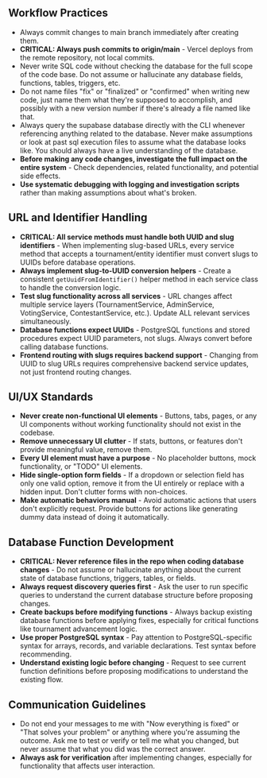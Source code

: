 ## Workflow Practices

- Always commit changes to main branch immediately after creating them.
- **CRITICAL: Always push commits to origin/main** - Vercel deploys from the remote repository, not local commits.
- Never write SQL code without checking the database for the full scope of the code base. Do not assume or hallucinate any database fields, functions, tables, triggers, etc.
- Do not name files "fix" or "finalized" or "confirmed" when writing new code, just name them what they're supposed to accomplish, and possibly with a new version number if there's already a file named like that.
- Always query the supabase database directly with the CLI whenever referencing anything related to the database. Never make assumptions or look at past sql execution files to assume what the database looks like. You should always have a live understanding of the database.
- **Before making any code changes, investigate the full impact on the entire system** - Check dependencies, related functionality, and potential side effects.
- **Use systematic debugging with logging and investigation scripts** rather than making assumptions about what's broken.

## URL and Identifier Handling

- **CRITICAL: All service methods must handle both UUID and slug identifiers** - When implementing slug-based URLs, every service method that accepts a tournament/entity identifier must convert slugs to UUIDs before database operations.
- **Always implement slug-to-UUID conversion helpers** - Create a consistent `getUuidFromIdentifier()` helper method in each service class to handle the conversion logic.
- **Test slug functionality across all services** - URL changes affect multiple service layers (TournamentService, AdminService, VotingService, ContestantService, etc.). Update ALL relevant services simultaneously.
- **Database functions expect UUIDs** - PostgreSQL functions and stored procedures expect UUID parameters, not slugs. Always convert before calling database functions.
- **Frontend routing with slugs requires backend support** - Changing from UUID to slug URLs requires comprehensive backend service updates, not just frontend routing changes.

## UI/UX Standards

- **Never create non-functional UI elements** - Buttons, tabs, pages, or any UI components without working functionality should not exist in the codebase.
- **Remove unnecessary UI clutter** - If stats, buttons, or features don't provide meaningful value, remove them.
- **Every UI element must have a purpose** - No placeholder buttons, mock functionality, or "TODO" UI elements.
- **Hide single-option form fields** - If a dropdown or selection field has only one valid option, remove it from the UI entirely or replace with a hidden input. Don't clutter forms with non-choices.
- **Make automatic behaviors manual** - Avoid automatic actions that users don't explicitly request. Provide buttons for actions like generating dummy data instead of doing it automatically.

## Database Function Development

- **CRITICAL: Never reference files in the repo when coding database changes** - Do not assume or hallucinate anything about the current state of database functions, triggers, tables, or fields.
- **Always request discovery queries first** - Ask the user to run specific queries to understand the current database structure before proposing changes.
- **Create backups before modifying functions** - Always backup existing database functions before applying fixes, especially for critical functions like tournament advancement logic.
- **Use proper PostgreSQL syntax** - Pay attention to PostgreSQL-specific syntax for arrays, records, and variable declarations. Test syntax before recommending.
- **Understand existing logic before changing** - Request to see current function definitions before proposing modifications to understand the existing flow.

## Communication Guidelines

- Do not end your messages to me with "Now everything is fixed" or "That solves your problem" or anything where you're assuming the outcome. Ask me to test or verify or tell me what you changed, but never assume that what you did was the correct answer.
- **Always ask for verification** after implementing changes, especially for functionality that affects user interaction.